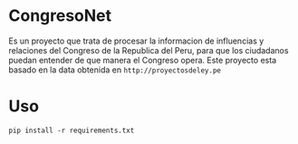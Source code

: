 # CongresoNet

Es un proyecto que trata de procesar la informacion de influencias y relaciones
del Congreso de la Republica del Peru, para que los ciudadanos puedan entender
de que manera el Congreso opera. Este proyecto esta basado en la data obtenida
en `http://proyectosdeley.pe`

# Uso

```
pip install -r requirements.txt
```
